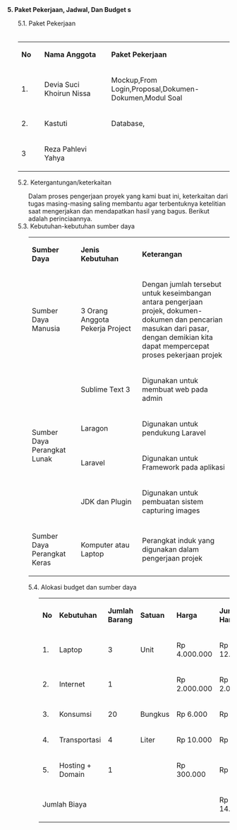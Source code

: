 
<body>
		<b> 
		5. Paket Pekerjaan, Jadwal, Dan Budget s</li>
		</b>
		<ol>
			5.1. Paket Pekerjaan<br>
			<br>
			<table>
<tbody>
<tr>
<td width="47">
<p><strong>No</strong></p>
</td>
<td width="189">
<p><strong>Nama Anggota</strong></p>
</td>
<td width="308">
<p><strong>Paket Pekerjaan</strong></p>
</td>
</tr>
<tr>
<td width="47">
<p>1.</p>
</td>
<td width="189">
<p>Devia Suci Khoirun Nissa</p>
</td>
<td width="308">
<p>Mockup,From Login,Proposal,Dokumen-Dokumen,Modul Soal</p>
</td>
</tr>
<tr>
<td width="47">
<p>2.</p>
</td>
<td width="189">
<p>Kastuti</p>
</td>
<td width="308">
<p>Database,</p>
</td>
</tr>
<tr>
<td width="47">
<p>3</p>
</td>
<td width="189">
<p>Reza Pahlevi Yahya</p>
</td>
<td width="308">
<p>&nbsp;</p>
</td>
</tr>
</tbody>
</table>
			5.2.	Ketergantungan/keterkaitan <br>
			<ol>
			Dalam proses pengerjaan proyek yang kami buat ini, keterkaitan dari tugas masing-masing saling membantu agar terbentuknya ketelitian saat mengerjakan dan mendapatkan hasil yang bagus. Berikut adalah perinciaannya.<br></ol>
			5.3.	Kebutuhan-kebutuhan sumber daya <br><ol>
			<table>
			<tbody>
			<tr>
			<td width="113">
			<p><strong>Sumber Daya</strong></p>
			</td>
			<td width="161">
			<p><strong>Jenis Kebutuhan</strong></p>
			</td>
			<td width="271">
			<p><strong>Keterangan</strong></p>
			</td>
			</tr>
			<tr>
			<td width="113">
			<p>Sumber Daya Manusia</p>
			</td>
			<td width="161">
			<p>3 Orang Anggota Pekerja Project</p>
			</td>
			<td width="271">
			<p>Dengan jumlah tersebut untuk keseimbangan antara pengerjaan projek, dokumen-dokumen dan pencarian masukan dari pasar, dengan demikian kita dapat mempercepat proses pekerjaan projek</p>
			</td>
			</tr>
			<tr>
			<td rowspan="4" width="113">
			<p>Sumber Daya Perangkat Lunak</p>
			</td>
			<td width="161">
			<p>Sublime Text 3</p>
			</td>
			<td width="271">
			<p>Digunakan untuk membuat web pada admin</p>
			</td>
			</tr>
			<tr>
			<td width="161">
			<p>Laragon</p>
			</td>
			<td width="271">
			<p>Digunakan untuk pendukung Laravel</p>
			</td>
			</tr>
			<tr>
			<td width="161">
			<p>Laravel</p>
			</td>
			<td width="271">
			<p>Digunakan untuk Framework pada aplikasi</p>
			</td>
			</tr>
			<tr>
			<td width="161">
			<p>JDK dan Plugin</p>
			</td>
			<td width="271">
			<p>Digunakan untuk pembuatan sistem capturing images</p>
			</td>
			</tr>
			<tr>
			<td width="113">
			<p>Sumber Daya Perangkat Keras</p>
			</td>
			<td width="161">
			<p>Komputer atau Laptop</p>
			</td>
			<td width="271">
			<p>Perangkat induk yang digunakan dalam pengerjaan projek</p>
			</td>
			</tr>
			</tbody>
			</table>
			5.4. Alokasi budget dan sumber daya<br>
			<ol>
				<table>
<tbody>
<tr>
<td width="37">
<p><strong>No</strong></p>
</td>
<td width="139">
<p><strong>Kebutuhan</strong></p>
</td>
<td width="79">
<p><strong>Jumlah Barang</strong></p>
</td>
<td width="76">
<p><strong>Satuan</strong></p>
</td>
<td width="104">
<p><strong>Harga</strong></p>
</td>
<td width="110">
<p><strong>Jumlah Harga</strong></p>
</td>
</tr>
<tr>
<td width="37">
<p>1.</p>
</td>
<td width="139">
<p>Laptop</p>
</td>
<td width="79">
<p>3</p>
</td>
<td width="76">
<p>Unit</p>
</td>
<td width="104">
<p>Rp 4.000.000</p>
</td>
<td width="110">
<p>Rp 12.000.000</p>
</td>
</tr>
<tr>
<td width="37">
<p>2.</p>
</td>
<td width="139">
<p>Internet</p>
</td>
<td width="79">
<p>1</p>
</td>
<td width="76">
<p>&nbsp;</p>
</td>
<td width="104">
<p>Rp 2.000.000</p>
</td>
<td width="110">
<p>Rp 2.000.000</p>
</td>
</tr>
<tr>
<td width="37">
<p>3.</p>
</td>
<td width="139">
<p>Konsumsi</p>
</td>
<td width="79">
<p>20</p>
</td>
<td width="76">
<p>Bungkus</p>
</td>
<td width="104">
<p>Rp 6.000</p>
</td>
<td width="110">
<p>Rp 120.000</p>
</td>
</tr>
<tr>
<td width="37">
<p>4.</p>
</td>
<td width="139">
<p>Transportasi</p>
</td>
<td width="79">
<p>4</p>
</td>
<td width="76">
<p>Liter</p>
</td>
<td width="104">
<p>Rp 10.000</p>
</td>
<td width="110">
<p>Rp 40.000</p>
</td>
</tr>
<tr>
<td width="37">
<p>5.</p>
</td>
<td width="139">
<p>Hosting + Domain</p>
</td>
<td width="79">
<p>1</p>
</td>
<td width="76">
<p>&nbsp;</p>
</td>
<td width="104">
<p>Rp 300.000</p>
</td>
<td width="110">
<p>Rp 300.000</p>
</td>
</tr>
<tr>
<td colspan="5" width="434">
<p>Jumlah Biaya</p>
</td>
<td width="110">
<p>Rp 14.460.000</p>
</td>
</tr>
</tbody>
</table>
</ol></ol></ol>
